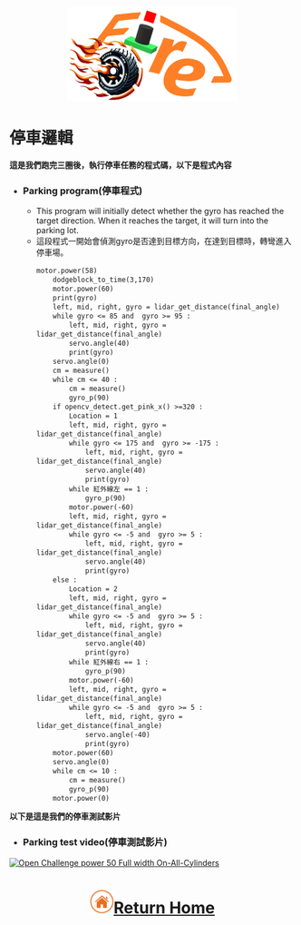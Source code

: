 <div align="center"><img src="../../other/img/logo.png" width="300" alt=" logo"></div>

# 停車邏輯
__這是我們跑完三圈後，執行停車任務的程式碼，以下是程式內容__
- ### Parking program(停車程式)
  - This program will initially detect whether the gyro has reached the target direction. When it reaches the target, it will turn into the parking lot.
  - 這段程式一開始會偵測gyro是否達到目標方向，在達到目標時，轉彎進入停車場。
    ```
    motor.power(58)
        dodgeblock_to_time(3,170)
        motor.power(60)
        print(gyro)
        left, mid, right, gyro = lidar_get_distance(final_angle)
        while gyro <= 85 and  gyro >= 95 :
            left, mid, right, gyro = lidar_get_distance(final_angle)
            servo.angle(40)
            print(gyro)
        servo.angle(0)
        cm = measure()
        while cm <= 40 :
            cm = measure()
            gyro_p(90)
        if opencv_detect.get_pink_x() >=320 :
            Location = 1
            left, mid, right, gyro = lidar_get_distance(final_angle)
            while gyro <= 175 and  gyro >= -175 :
                left, mid, right, gyro = lidar_get_distance(final_angle)
                servo.angle(40)
                print(gyro)
            while 紅外線左 == 1 :
                gyro_p(90)
            motor.power(-60)
            left, mid, right, gyro = lidar_get_distance(final_angle)
            while gyro <= -5 and  gyro >= 5 :
                left, mid, right, gyro = lidar_get_distance(final_angle)
                servo.angle(40)
                print(gyro)
        else :
            Location = 2
            left, mid, right, gyro = lidar_get_distance(final_angle)
            while gyro <= -5 and  gyro >= 5 :
                left, mid, right, gyro = lidar_get_distance(final_angle)
                servo.angle(40)
                print(gyro)
            while 紅外線右 == 1 :
                gyro_p(90)
            motor.power(-60)
            left, mid, right, gyro = lidar_get_distance(final_angle)
            while gyro <= -5 and  gyro >= 5 :
                left, mid, right, gyro = lidar_get_distance(final_angle)
                servo.angle(-40)
                print(gyro)
        motor.power(60)
        servo.angle(0)
        while cm <= 10 :
            cm = measure()
            gyro_p(90)
        motor.power(0)
    ```   
__以下是這是我們的停車測試影片__
- ### Parking test video(停車測試影片)
[![Open Challenge power 50 Full width On-All-Cylinders](./img/stop_car.png)](https://www.youtube.com/watch?v=h04wtojxz30)

# <div align="center">![HOME](../../other/img/Home.png)[Return Home](../../)</div>  
